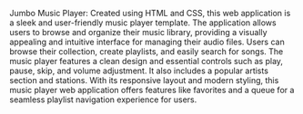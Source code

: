 Jumbo Music Player: Created using HTML and CSS, this web application is a sleek and user-friendly music player template. 
The application allows users to browse and organize their music library, providing a visually appealing and intuitive interface for managing their audio files.
Users can browse their collection, create playlists, and easily search for songs. The music player features a clean design and essential controls such as play, pause, 
skip, and volume adjustment. It also includes a popular artists section and stations. With its responsive layout and modern styling,
this music player web application offers features like favorites and a queue for a seamless playlist navigation experience for users.
